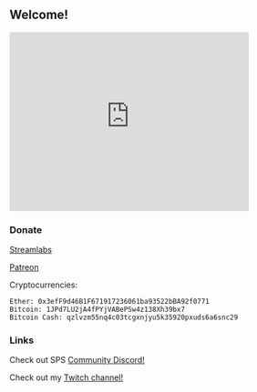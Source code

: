 ## Welcome!

<iframe width="420" height="315" src="https://www.youtube.com/watch?v=nxbV3RsyQwI" frameborder="0" allowfullscreen></iframe>

### Donate

[Streamlabs](https://streamlabs.com/scornpole)

[Patreon](https://patreon.com/scornpole)

Cryptocurrencies:
```
Ether: 0x3efF9d46B1F671917236061ba93522bBA92f0771
Bitcoin: 1JPd7LU2jA4fPYjVABePSw4z138Xh39bx7
Bitcoin Cash: qzlvzm55nq4c03tcgxnjyu5k35920pxuds6a6snc29
```


### Links
Check out SPS [Community Discord!](https://discord.gg/A99XCSJ)

Check out my [Twitch channel!](https://twitch.tv/scornpole/)
